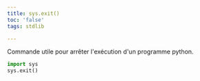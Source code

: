 ```yaml
---
title: sys.exit()
toc: 'false'
tags: stdlib

---
```

Commande utile pour arrêter l'exécution d'un programme python.

```python
import sys
sys.exit()
```